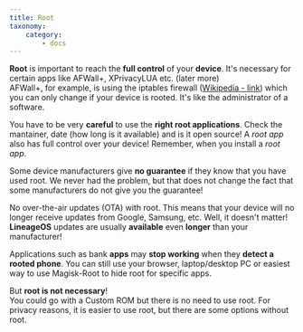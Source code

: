 ```yaml
---
title: Root
taxonomy:
    category:
        - docs
---
```


**Root** is important to reach the **full control** of your **device**. It's necessary for certain apps like AFWall+, XPrivacyLUA etc. (later more)<br>
AFWall+, for example, is using the iptables firewall ([Wikipedia - link](https://en.wikipedia.org/wiki/Iptables)) which you can only change if your device is rooted. It's like the administrator of a software.

You have to be very **careful** to use the **right root applications**. Check the mantainer, date (how long is it available) and is it open source! A _root app_ also has full control over your device! Remember, when you install a _root app_.

Some device manufacturers give **no guarantee** if they know that you have used root. We never had the problem, but that does not change the fact that some manufacturers do not give you the guarantee!

No over-the-air updates (OTA) with root. This means that your device will no longer receive updates from Google, Samsung, etc. Well, it doesn't matter! **LineageOS** updates are usually **available** even **longer** than your manufacturer!

Applications such as bank **apps** may **stop working** when they **detect a rooted phone**. You can still use your browser, laptop/desktop PC or easiest way to use Magisk-Root to hide root for specific apps.

But **root is not necessary**!<br>
You could go with a Custom ROM but there is no need to use root. For privacy reasons, it is easier to use root, but there are some options without root.